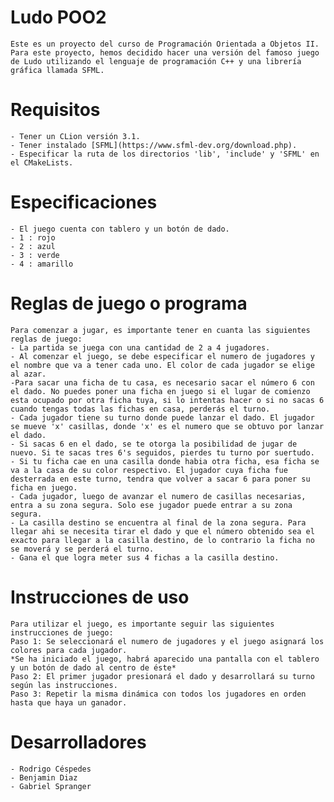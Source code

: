 # Ludo POO2

    Este es un proyecto del curso de Programación Orientada a Objetos II. Para este proyecto, hemos decidido hacer una versión del famoso juego de Ludo utilizando el lenguaje de programación C++ y una librería gráfica llamada SFML.

# Requisitos

    - Tener un CLion versión 3.1.
    - Tener instalado [SFML](https://www.sfml-dev.org/download.php).
    - Especificar la ruta de los directorios 'lib', 'include' y 'SFML' en el CMakeLists.

# Especificaciones
	- El juego cuenta con tablero y un botón de dado.
	- 1 : rojo 
	- 2 : azul 
	- 3 : verde
	- 4 : amarillo
	
# Reglas de juego o programa
    Para comenzar a jugar, es importante tener en cuanta las siguientes reglas de juego:
    - La partida se juega con una cantidad de 2 a 4 jugadores.
    - Al comenzar el juego, se debe especificar el numero de jugadores y el nombre que va a tener cada uno. El color de cada jugador se elige al azar.
    -Para sacar una ficha de tu casa, es necesario sacar el número 6 con el dado. No puedes poner una ficha en juego si el lugar de comienzo esta ocupado por otra ficha tuya, si lo intentas hacer o si no sacas 6 cuando tengas todas las fichas en casa, perderás el turno.
    - Cada jugador tiene su turno donde puede lanzar el dado. El jugador se mueve 'x' casillas, donde 'x' es el numero que se obtuvo por lanzar el dado.
    - Si sacas 6 en el dado, se te otorga la posibilidad de jugar de nuevo. Si te sacas tres 6's seguidos, pierdes tu turno por suertudo.
    - Si tu ficha cae en una casilla donde habia otra ficha, esa ficha se va a la casa de su color respectivo. El jugador cuya ficha fue desterrada en este turno, tendra que volver a sacar 6 para poner su ficha en juego.
    - Cada jugador, luego de avanzar el numero de casillas necesarias, entra a su zona segura. Solo ese jugador puede entrar a su zona segura.
    - La casilla destino se encuentra al final de la zona segura. Para llegar ahi se necesita tirar el dado y que el número obtenido sea el exacto para llegar a la casilla destino, de lo contrario la ficha no se moverá y se perderá el turno.
    - Gana el que logra meter sus 4 fichas a la casilla destino.
# Instrucciones de uso
    Para utilizar el juego, es importante seguir las siguientes instrucciones de juego:
    Paso 1: Se seleccionará el numero de jugadores y el juego asignará los colores para cada jugador.
    *Se ha iniciado el juego, habrá aparecido una pantalla con el tablero y un botón de dado al centro de éste*
    Paso 2: El primer jugador presionará el dado y desarrollará su turno según las instrucciones.
    Paso 3: Repetir la misma dinámica con todos los jugadores en orden hasta que haya un ganador.


# Desarrolladores

    - Rodrigo Céspedes
    - Benjamin Diaz
    - Gabriel Spranger

